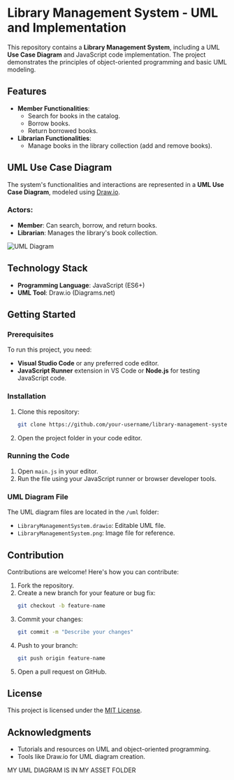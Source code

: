 
# Library Management System - UML and Implementation

This repository contains a **Library Management System**, including a UML **Use Case Diagram** and JavaScript code implementation. The project demonstrates the principles of object-oriented programming and basic UML modeling.

## Features

- **Member Functionalities**:
  - Search for books in the catalog.
  - Borrow books.
  - Return borrowed books.
- **Librarian Functionalities**:
  - Manage books in the library collection (add and remove books).

## UML Use Case Diagram

The system's functionalities and interactions are represented in a **UML Use Case Diagram**, modeled using [Draw.io](https://draw.io).

### Actors:
- **Member**: Can search, borrow, and return books.
- **Librarian**: Manages the library's book collection.

![UML Diagram](insert-link-to-your-diagram)

## Technology Stack

- **Programming Language**: JavaScript (ES6+)
- **UML Tool**: Draw.io (Diagrams.net)

## Getting Started

### Prerequisites

To run this project, you need:
- **Visual Studio Code** or any preferred code editor.
- **JavaScript Runner** extension in VS Code or **Node.js** for testing JavaScript code.

### Installation

1. Clone this repository:
   ```bash
   git clone https://github.com/your-username/library-management-system.git
   ```
2. Open the project folder in your code editor.

### Running the Code

1. Open `main.js` in your editor.
2. Run the file using your JavaScript runner or browser developer tools.

### UML Diagram File

The UML diagram files are located in the `/uml` folder:
- `LibraryManagementSystem.drawio`: Editable UML file.
- `LibraryManagementSystem.png`: Image file for reference.

## Contribution

Contributions are welcome! Here's how you can contribute:
1. Fork the repository.
2. Create a new branch for your feature or bug fix:
   ```bash
   git checkout -b feature-name
   ```
3. Commit your changes:
   ```bash
   git commit -m "Describe your changes"
   ```
4. Push to your branch:
   ```bash
   git push origin feature-name
   ```
5. Open a pull request on GitHub.

## License

This project is licensed under the [MIT License](LICENSE).

## Acknowledgments

- Tutorials and resources on UML and object-oriented programming.
- Tools like Draw.io for UML diagram creation.

MY UML DIAGRAM IS IN MY ASSET FOLDER
